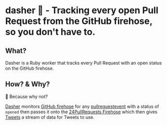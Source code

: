# dasher 🎁 - Tracking every open Pull Request from the GitHub firehose, so you don't have to.

## What?

Dasher is a Ruby worker that tracks every Pull Request with an open status on the GitHub firehose.

## How? & Why?

🎁 Because why not?

[Dasher](https://github.com/24pullrequests/dasher) monitors [GitHub firehose](http://github-firehose.herokuapp.com/events) for any [pullrequestevent](https://developer.github.com/v3/activity/events/types/#pullrequestevent) with a status of ```opened``` then passes it onto the [24PullRequests Firehose](https://github.com/24pullrequests/firehose) which then gives [Tweets](https://github.com/24pullrequests/tweets) a stream of data for Tweets to use.
